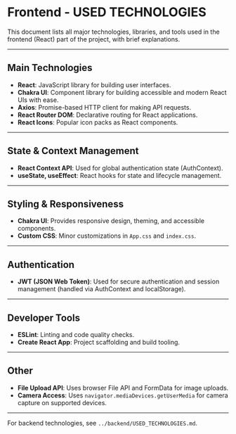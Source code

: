 # Frontend - USED TECHNOLOGIES

This document lists all major technologies, libraries, and tools used in the frontend (React) part of the project, with brief explanations.

---

## Main Technologies

- **React**: JavaScript library for building user interfaces.
- **Chakra UI**: Component library for building accessible and modern React UIs with ease.
- **Axios**: Promise-based HTTP client for making API requests.
- **React Router DOM**: Declarative routing for React applications.
- **React Icons**: Popular icon packs as React components.

---

## State & Context Management
- **React Context API**: Used for global authentication state (AuthContext).
- **useState, useEffect**: React hooks for state and lifecycle management.

---

## Styling & Responsiveness
- **Chakra UI**: Provides responsive design, theming, and accessible components.
- **Custom CSS**: Minor customizations in `App.css` and `index.css`.

---

## Authentication
- **JWT (JSON Web Token)**: Used for secure authentication and session management (handled via AuthContext and localStorage).

---

## Developer Tools
- **ESLint**: Linting and code quality checks.
- **Create React App**: Project scaffolding and build tooling.

---

## Other
- **File Upload API**: Uses browser File API and FormData for image uploads.
- **Camera Access**: Uses `navigator.mediaDevices.getUserMedia` for camera capture on supported devices.

---

For backend technologies, see `../backend/USED_TECHNOLOGIES.md`. 